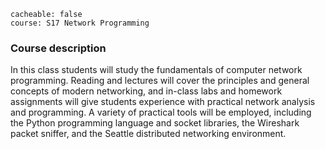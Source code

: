 ```
cacheable: false
course: S17 Network Programming
```

### Course description

In this class students will study the fundamentals of computer network programming. Reading and lectures will cover the principles and general concepts of modern networking, and in-class labs and homework assignments will give students experience with practical network analysis and programming. A variety of practical tools will be employed, including the Python programming language and socket libraries, the Wireshark packet sniffer, and the Seattle distributed networking environment. 
